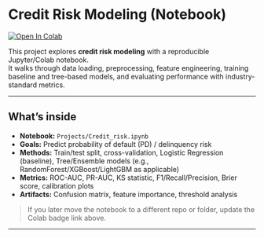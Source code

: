 # Credit Risk Modeling (Notebook)

[![Open In Colab](https://colab.research.google.com/assets/colab-badge.svg)](https://colab.research.google.com/github/hlee014e/Projects/blob/main/Credit_risk.ipynb)

This project explores **credit risk modeling** with a reproducible Jupyter/Colab notebook.  
It walks through data loading, preprocessing, feature engineering, training baseline and tree-based models, and evaluating performance with industry-standard metrics.

---

## What’s inside

- **Notebook:** `Projects/Credit_risk.ipynb`
- **Goals:** Predict probability of default (PD) / delinquency risk  
- **Methods:** Train/test split, cross-validation, Logistic Regression (baseline), Tree/Ensemble models (e.g., RandomForest/XGBoost/LightGBM as applicable)  
- **Metrics:** ROC-AUC, PR-AUC, KS statistic, F1/Recall/Precision, Brier score, calibration plots  
- **Artifacts:** Confusion matrix, feature importance, threshold analysis

> If you later move the notebook to a different repo or folder, update the Colab badge link above.

---



